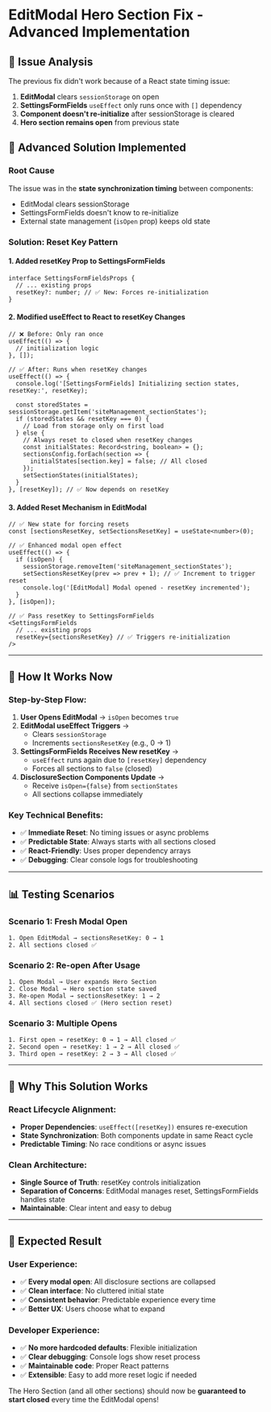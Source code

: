 # EditModal Hero Section Fix - Advanced Implementation

## 🚨 **Issue Analysis**
The previous fix didn't work because of a React state timing issue:

1. **EditModal** clears `sessionStorage` on open
2. **SettingsFormFields** `useEffect` only runs once with `[]` dependency 
3. **Component doesn't re-initialize** after sessionStorage is cleared
4. **Hero section remains open** from previous state

## 🔧 **Advanced Solution Implemented**

### **Root Cause**
The issue was in the **state synchronization timing** between components:
- EditModal clears sessionStorage
- SettingsFormFields doesn't know to re-initialize
- External state management (`isOpen` prop) keeps old state

### **Solution: Reset Key Pattern**

#### **1. Added resetKey Prop to SettingsFormFields**
```tsx
interface SettingsFormFieldsProps {
  // ... existing props
  resetKey?: number; // ✅ New: Forces re-initialization
}
```

#### **2. Modified useEffect to React to resetKey Changes**
```tsx
// ❌ Before: Only ran once
useEffect(() => {
  // initialization logic
}, []);

// ✅ After: Runs when resetKey changes
useEffect(() => {
  console.log('[SettingsFormFields] Initializing section states, resetKey:', resetKey);
  
  const storedStates = sessionStorage.getItem('siteManagement_sectionStates');
  if (storedStates && resetKey === 0) {
    // Load from storage only on first load
  } else {
    // Always reset to closed when resetKey changes
    const initialStates: Record<string, boolean> = {};
    sectionsConfig.forEach(section => {
      initialStates[section.key] = false; // All closed
    });
    setSectionStates(initialStates);
  }
}, [resetKey]); // ✅ Now depends on resetKey
```

#### **3. Added Reset Mechanism in EditModal**
```tsx
// ✅ New state for forcing resets
const [sectionsResetKey, setSectionsResetKey] = useState<number>(0);

// ✅ Enhanced modal open effect
useEffect(() => {
  if (isOpen) {
    sessionStorage.removeItem('siteManagement_sectionStates');
    setSectionsResetKey(prev => prev + 1); // ✅ Increment to trigger reset
    console.log('[EditModal] Modal opened - resetKey incremented');
  }
}, [isOpen]);

// ✅ Pass resetKey to SettingsFormFields
<SettingsFormFields
  // ... existing props
  resetKey={sectionsResetKey} // ✅ Triggers re-initialization
/>
```

---

## 🔄 **How It Works Now**

### **Step-by-Step Flow:**
1. **User Opens EditModal** → `isOpen` becomes `true`
2. **EditModal useEffect Triggers** → 
   - Clears `sessionStorage`
   - Increments `sectionsResetKey` (e.g., 0 → 1)
3. **SettingsFormFields Receives New resetKey** → 
   - `useEffect` runs again due to `[resetKey]` dependency
   - Forces all sections to `false` (closed)
4. **DisclosureSection Components Update** → 
   - Receive `isOpen={false}` from `sectionStates`
   - All sections collapse immediately

### **Key Technical Benefits:**
- ✅ **Immediate Reset**: No timing issues or async problems
- ✅ **Predictable State**: Always starts with all sections closed
- ✅ **React-Friendly**: Uses proper dependency arrays
- ✅ **Debugging**: Clear console logs for troubleshooting

---

## 📊 **Testing Scenarios**

### **Scenario 1: Fresh Modal Open**
```
1. Open EditModal → sectionsResetKey: 0 → 1
2. All sections closed ✅
```

### **Scenario 2: Re-open After Usage**
```
1. Open Modal → User expands Hero Section
2. Close Modal → Hero section state saved
3. Re-open Modal → sectionsResetKey: 1 → 2
4. All sections closed ✅ (Hero section reset)
```

### **Scenario 3: Multiple Opens**
```
1. First open → resetKey: 0 → 1 → All closed ✅
2. Second open → resetKey: 1 → 2 → All closed ✅
3. Third open → resetKey: 2 → 3 → All closed ✅
```

---

## 🎯 **Why This Solution Works**

### **React Lifecycle Alignment:**
- **Proper Dependencies**: `useEffect([resetKey])` ensures re-execution
- **State Synchronization**: Both components update in same React cycle  
- **Predictable Timing**: No race conditions or async issues

### **Clean Architecture:**
- **Single Source of Truth**: resetKey controls initialization
- **Separation of Concerns**: EditModal manages reset, SettingsFormFields handles state
- **Maintainable**: Clear intent and easy to debug

---

## 🚀 **Expected Result**

### **User Experience:**
- ✅ **Every modal open**: All disclosure sections are collapsed
- ✅ **Clean interface**: No cluttered initial state
- ✅ **Consistent behavior**: Predictable experience every time
- ✅ **Better UX**: Users choose what to expand

### **Developer Experience:**
- ✅ **No more hardcoded defaults**: Flexible initialization
- ✅ **Clear debugging**: Console logs show reset process  
- ✅ **Maintainable code**: Proper React patterns
- ✅ **Extensible**: Easy to add more reset logic if needed

The Hero Section (and all other sections) should now be **guaranteed to start closed** every time the EditModal opens!
